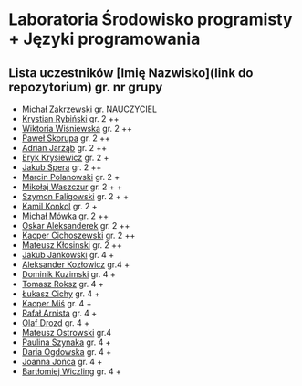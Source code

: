 # Laboratoria Środowisko programisty + Języki programowania

## Lista uczestników \[Imię Nazwisko\]\(link do repozytorium\) gr. nr grupy

- [Michał Zakrzewski](https://github.com/ZakrzewskiM30/SPJP/) gr. NAUCZYCIEL
- [Krystian Rybiński](https://github.com/rybinskik/clanguage.git) gr. 2 ++
- [Wiktoria Wiśniewska](https://github.com/wiqtoriaw/laboratoria) gr. 2 ++
- [Paweł Skorupa](https://github.com/skorupap/SPJP-1) gr. 2 ++
- [Adrian Jarząb](https://github.com/Kodii1/Nazwa.git) gr. 2 ++
- [Eryk Krysiewicz](https://github.com/erykexd/laboratoria.git) gr. 2 +
- [Jakub Spera](https://github.com/SperaJakub/cwiczenia) gr. 2 ++
- [Marcin Polanowski](https://github.com/marcinpolanowski/SPJP) gr. 2 +
- [Mikołaj Waszczur](https://github.com/mwaszczur/SPJP/) gr. 2 + +
- [Szymon Faligowski](https://github.com/SzymonFaligowskiUG/StudiaINFLab) gr. 2 + +
- [Kamil Konkol](https://github.com/kkonkol/Laboratoria/) gr. 2 +
- [Michał Mówka](https://github.com/beobeb/UG) gr. 2 ++
- [Oskar Aleksanderek](https://github.com/oaleksanderek/) gr. 2 ++
- [Kacper Cichoszewski](https://github.com/kcichoszewski444/ug) gr. 2 ++
- [Mateusz Kłosinski](https://github.com/mklosinski1/mklosinski/) gr. 2 ++
- [Jakub Jankowski](https://github.com/qn3k/Cwiczenia) gr. 4 +
- [Aleksander Kozłowicz](https://github.com/Aleks277/newproject) gr.4 +
- [Dominik Kuzimski](https://github.com/dkuzimski/SPJP) gr. 4 +
- [Tomasz Roksz](https://github.com/tomaszroksz/SPJP) gr. 4 +
- [Łukasz Cichy](https://github.com/lcichy16/Laboratorium) gr. 4 +
- [Kacper Miś](https://github.com/misk2) gr. 4 +
- [Rafał Arnista](https://github.com/rarnista22/UG_lab.git) gr. 4 +
- [Olaf Drozd](https://github.com/Olaf1522/studiaLab.git) gr. 4 +
- [Mateusz Ostrowski](https://github.com/Matost99/Informatyka.git) gr.4
- [Paulina Szynaka](https://github.com/paulina9876/SPJP) gr. 4 +
- [Daria Ogdowska](https://github.com/DariaOgd/UG_SPJP) gr. 4 +
- [Joanna Jońca](https://github.com/jjonca/SPJP) gr. 4 +
- [Bartłomiej Wiczling](https://github.com/BWiczling/Bart-omiej-Wiczling.git) gr. 4 +
